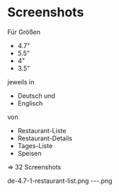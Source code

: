 # Screenshots

Für Größen 

* 4.7"
* 5.5"
* 4"
* 3.5"

jeweils in 

* Deutsch und
* Englisch

von 

* Restaurant-Liste
* Restaurant-Details
* Tages-Liste
* Speisen

=> 32 Screenshots

de-4.7-1-restaurant-list.png
<lang>-<size>-<id>-<screen>.png
